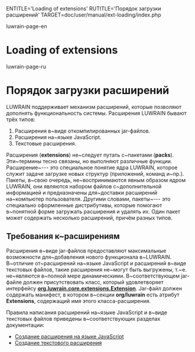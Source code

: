 
ENTITLE='Loading of extensions'
RUTITLE='Порядок загрузки расширений'
TARGET=doc/user/manual/ext-loading/index.php

luwrain-page-en

# Loading of extensions

luwrain-page-ru

# Порядок загрузки расширений

LUWRAIN поддерживает механизм расширений,
которые позволяют дополнять функциональность системы.
Расширения LUWRAIN бывают трёх типов:

1. Расширения в~виде откомпилированных jar-файлов.
2. Расширения  на~языке JavaScript.
3. Текстовые расширения.

Расширения (__extensions__) не~следует путать с~пакетами  (__packs__).
Эти~термины тесно связаны, но выполняют различные функции.
Расширение~--- это специальное понятие ядра LUWRAIN, которое служит задаче загрузке новых структур
(приложений, команд и~пр.).
Пакеты, в~свою очередь,  не~воспринимаются явным образом ядром LUWRAIN,
они являются набором файлов с~дополнительной информацией
и предназначены для~доставки расширений на~компьютер пользователя.
Другими словами, пакеты~--- это специально оформленные дистрибутивы,
которые  помогают в~понятной форме загружать расширения и удалять их.
Один пакет может содержать несколько расширений, причём разных типов.

## Требования к~расширениям

Расширения в~виде jar-файлов предоставляют максимальные возможности для~добавления нового функционала в~LUWRAIN.
В~отличие от~расширений на~языке JavaScript и расширений в~виде текстовых файлов,
такие расширения не~могут быть выгружены,
т.~е. не~являются  в~полной мере динамическими.
В~соответствующем jar-файле должен присутствовать класс, который удовлетворяет интерфейсу [__org.luwrain.core.extensions.Extension__](http://luwrain.org/api/org/luwrain/core/extensions/Extension.html).
Jar-файл должен содержать манифест, в котором  в~секции __org/luwrain__ есть атрибут  __Extensions__, содержащий  имя этого класса-расширения.

Правила написания расширений на~языке JavaScript и в~виде текстовых файлов  приведены в~соответствующих разделах документации:

*  [Создание расширения на языке JavaScript](local:/doc/js/)
* [Создание текстового расширения](local:/doc/user/manual/ext-text/)
